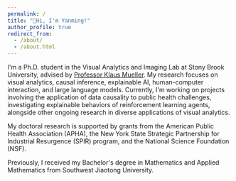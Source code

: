 ```yaml
---
permalink: /
title: "👋Hi, I'm Yanming!"
author_profile: true
redirect_from: 
  - /about/
  - /about.html
---
```


I'm a Ph.D. student in the Visual Analytics and Imaging Lab at Stony Brook University, advised by [Professor Klaus Mueller](https://www3.cs.stonybrook.edu/~mueller/). My research focuses on visual analytics, causal inference, explainable AI, human-computer interaction, and large language models. Currently, I'm working on projects involving the application of data causality to public health challenges, investigating explainable behaviors of reinforcement learning agents, alongside other ongoing research in diverse applications of visual analytics.

My doctoral research is supported by grants from the American Public Health Association (APHA), the New York State Strategic Partnership for Industrial Resurgence (SPIR) program, and the National Science Foundation (NSF).

Previously, I received my Bachelor's degree in Mathematics and Applied Mathematics from Southwest Jiaotong University.
